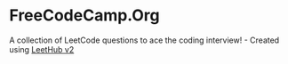 # FreeCodeCamp.Org
A collection of LeetCode questions to ace the coding interview! - Created using [LeetHub v2](https://github.com/arunbhardwaj/LeetHub-2.0)
